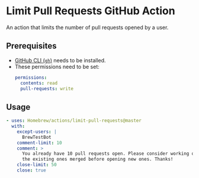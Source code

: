 # Limit Pull Requests GitHub Action

An action that limits the number of pull requests opened by a user.

## Prerequisites

- [GitHub CLI (`gh`)](https://github.com/cli/cli) needs to be installed.
- These permissions need to be set:
  ```yaml
  permissions:
    contents: read
    pull-requests: write
  ```

## Usage

```yaml
- uses: Homebrew/actions/limit-pull-requests@master
  with:
    except-users: |
      BrewTestBot
    comment-limit: 10
    comment: >
      You already have 10 pull requests open. Please consider working on getting
      the existing ones merged before opening new ones. Thanks!
    close-limit: 50
    close: true
```
